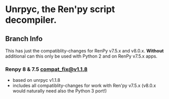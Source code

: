 # Unrpyc, the Ren'py script decompiler.
## Branch Info
This has just the compatiblity-changes for RenPy v7.5.x and v8.0.x.
__Without__ additional can this only be used with Python 2 and on RenPy v7.5.x apps.

### Renpy 8 & 7.5 compat_fix@v1.1.8
- based on unrpyc v1.1.8
- includes all compatiblity-changes for work with Ren'py v7.5.x (v8.0.x would naturally need also the Python 3 port!)
